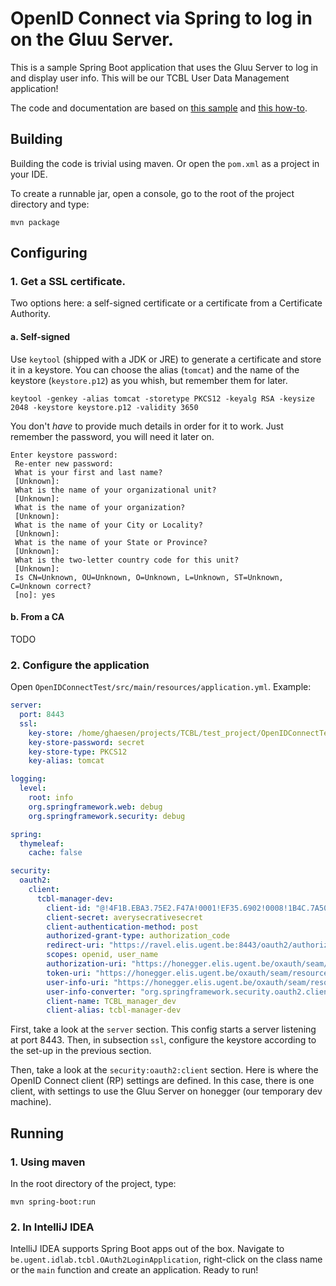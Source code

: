 # OpenID Connect via Spring to log in on the Gluu Server.

This is a sample Spring Boot application that uses the Gluu Server to log in and display user info.
This will be our TCBL User Data Management application!

The code and documentation are based on [this sample](https://github.com/spring-projects/spring-security/tree/master/samples/boot/oauth2login)
and [this how-to](https://www.drissamri.be/blog/java/enable-https-in-spring-boot/).

## Building

Building the code is trivial using maven. Or open the `pom.xml` as a project in your IDE.

To create a runnable jar, open a console, go to the root of the project directory and type:

```
mvn package
```

## Configuring

### 1. Get a SSL certificate.
Two options here: a self-signed certificate or a certificate from a Certificate Authority.

#### a. Self-signed

Use `keytool` (shipped with a JDK or JRE) to generate a certificate and store it in a keystore.
You can choose the alias (`tomcat`) and the name of the keystore (`keystore.p12`) as you whish, but remember them for later.

```
keytool -genkey -alias tomcat -storetype PKCS12 -keyalg RSA -keysize 2048 -keystore keystore.p12 -validity 3650
```

You don't *have* to provide much details in order for it to work. Just remember the password, you will need it later on.

```
Enter keystore password:
 Re-enter new password:
 What is your first and last name?
 [Unknown]:
 What is the name of your organizational unit?
 [Unknown]:
 What is the name of your organization?
 [Unknown]:
 What is the name of your City or Locality?
 [Unknown]:
 What is the name of your State or Province?
 [Unknown]:
 What is the two-letter country code for this unit?
 [Unknown]:
 Is CN=Unknown, OU=Unknown, O=Unknown, L=Unknown, ST=Unknown, C=Unknown correct?
 [no]: yes
```

#### b. From a CA
TODO

### 2. Configure the application

Open `OpenIDConnectTest/src/main/resources/application.yml`. Example:

```yaml
server:
  port: 8443
  ssl:
    key-store: /home/ghaesen/projects/TCBL/test_project/OpenIDConnectTest/cert/keystore.p12
    key-store-password: secret
    key-store-type: PKCS12
    key-alias: tomcat

logging:
  level:
    root: info
    org.springframework.web: debug
    org.springframework.security: debug

spring:
  thymeleaf:
    cache: false

security:
  oauth2:
    client:
      tcbl-manager-dev:
        client-id: "@!4F1B.EBA3.75E2.F47A!0001!EF35.6902!0008!1B4C.7A50.7F55.50D7"
        client-secret: averysecrativesecret
        client-authentication-method: post
        authorized-grant-type: authorization_code
        redirect-uri: "https://ravel.elis.ugent.be:8443/oauth2/authorize/code/tcbl_manager_dev"
        scopes: openid, user_name
        authorization-uri: "https://honegger.elis.ugent.be/oxauth/seam/resource/restv1/oxauth/authorize"
        token-uri: "https://honegger.elis.ugent.be/oxauth/seam/resource/restv1/oxauth/token"
        user-info-uri: "https://honegger.elis.ugent.be/oxauth/seam/resource/restv1/oxauth/userinfo"
        user-info-converter: "org.springframework.security.oauth2.client.user.converter.UserInfoConverter"
        client-name: TCBL_manager_dev
        client-alias: tcbl-manager-dev
```

First, take a look at the `server` section.
This config starts a server listening at port 8443. Then, in subsection `ssl`, configure the keystore according to the set-up
in the previous section.

Then, take a look at the `security:oauth2:client` section. Here is where the OpenID Connect client (RP) settings are defined.
In this case, there is one client, with settings to use the Gluu Server on honegger (our temporary dev machine).

## Running

### 1. Using maven
In the root directory of the project, type:

```
mvn spring-boot:run
```

### 2. In IntelliJ IDEA
IntelliJ IDEA supports Spring Boot apps out of the box. Navigate to `be.ugent.idlab.tcbl.OAuth2LoginApplication`, right-click on
the class name or the `main` function and create an application. Ready to run!
